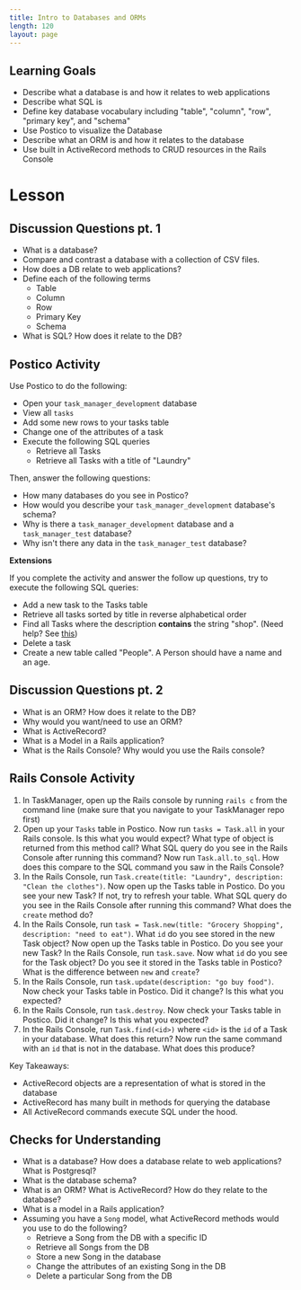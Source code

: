 ```yaml
---
title: Intro to Databases and ORMs
length: 120
layout: page
---
```


## Learning Goals

* Describe what a database is and how it relates to web applications
* Describe what SQL is
* Define key database vocabulary including "table", "column", "row", "primary key", and "schema"
* Use Postico to visualize the Database
* Describe what an ORM is and how it relates to the database
* Use built in ActiveRecord methods to CRUD resources in the Rails Console  

# Lesson

## Discussion Questions pt. 1

* What is a database?
* Compare and contrast a database with a collection of CSV files.
* How does a DB relate to web applications?
* Define each of the following terms
    * Table
    * Column
    * Row
    * Primary Key
    * Schema
* What is SQL? How does it relate to the DB?

## Postico Activity

Use Postico to do the following:

* Open your `task_manager_development` database
* View all `tasks`
* Add some new rows to your tasks table
* Change one of the attributes of a task
* Execute the following SQL queries
    * Retrieve all Tasks
    * Retrieve all Tasks with a title of "Laundry"

Then, answer the following questions:

* How many databases do you see in Postico?
* How would you describe your `task_manager_development` database's schema?
* Why is there a `task_manager_development` database and a `task_manager_test` database?
* Why isn't there any data in the `task_manager_test` database?

**Extensions**

If you complete the activity and answer the follow up questions, try to execute the following SQL queries:

* Add a new task to the Tasks table
* Retrieve all tasks sorted by title in reverse alphabetical order
* Find all Tasks where the description **contains** the string "shop". (Need help? See [this](https://www.postgresql.org/docs/8.3/functions-matching.html))
* Delete a task
* Create a new table called "People". A Person should have a name and an age.

## Discussion Questions pt. 2

* What is an ORM? How does it relate to the DB?
* Why would you want/need to use an ORM?
* What is ActiveRecord?
* What is a Model in a Rails application?
* What is the Rails Console? Why would you use the Rails console?

## Rails Console Activity

1. In TaskManager, open up the Rails console by running `rails c` from the command line (make sure that you navigate to your TaskManager repo first)
1. Open up your `Tasks` table in Postico. Now run `tasks = Task.all` in your Rails console. Is this what you would expect? What type of object is returned from this method call? What SQL query do you see in the Rails Console after running this command? Now run `Task.all.to_sql`. How does this compare to the SQL command you saw in the Rails Console?
1. In the Rails Console, run `Task.create(title: "Laundry", description: "Clean the clothes")`. Now open up the Tasks table in Postico. Do you see your new Task? If not, try to refresh your table. What SQL query do you see in the Rails Console after running this command? What does the `create` method do?
1. In the Rails Console, run `task = Task.new(title: "Grocery Shopping", description: "need to eat")`. What `id` do you see stored in the new Task object? Now open up the Tasks table in Postico. Do you see your new Task? In the Rails Console, run `task.save`. Now what `id` do you see for the Task object? Do you see it stored in the Tasks table in Postico? What is the difference between `new` and `create`?
1. In the Rails Console, run `task.update(description: "go buy food")`. Now check your Tasks table in Postico. Did it change? Is this what you expected?
1. In the Rails Console, run `task.destroy`. Now check your Tasks table in Postico. Did it change? Is this what you expected?
1. In the Rails Console, run `Task.find(<id>)` where `<id>` is the `id` of a Task in your database. What does this return? Now run the same command with an `id` that is not in the database. What does this produce?

Key Takeaways:

* ActiveRecord objects are a representation of what is stored in the database
* ActiveRecord has many built in methods for querying the database
* All ActiveRecord commands execute SQL under the hood.

## Checks for Understanding

* What is a database? How does a database relate to web applications? What is Postgresql?
* What is the database schema?
* What is an ORM? What is ActiveRecord? How do they relate to the database?
* What is a model in a Rails application?
* Assuming you have a `Song` model, what ActiveRecord methods would you use to do the following?
    * Retrieve a Song from the DB with a specific ID
    * Retrieve all Songs from the DB
    * Store a new Song in the database
    * Change the attributes of an existing Song in the DB
    * Delete a particular Song from the DB
